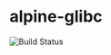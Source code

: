 # alpine-glibc

![Build Status](https://travis-ci.org/cyber-dojo-languages/alpine-glibc.svg?branch=master)

